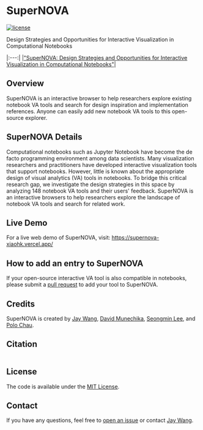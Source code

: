 # SuperNOVA

[![license](https://img.shields.io/badge/License-MIT-brightgreen)](https://github.com/poloclub/supernova/blob/master/LICENSE)

Design Strategies and Opportunities for Interactive Visualization in Computational Notebooks

<!--|<img src='https://i.imgur.com/tlkVvjt.png'>|-->
|:---:|
|<a href="">"SuperNOVA: Design Strategies and Opportunities for Interactive Visualization in Computational Notebooks"</a>|

## Overview

SuperNOVA is an interactive browser to help researchers explore existing notebook VA tools and search for design inspiration and implementation references. Anyone can easily add new notebook VA tools to this open-source explorer.

## SuperNOVA Details

Computational notebooks such as Jupyter Notebook have become the de facto programming environment among data scientists. Many visualization researchers and practitioners have developed interactive visualization tools that support notebooks. However, little is known about the appropriate design of visual analytics (VA) tools in notebooks. To bridge this critical research gap, we investigate the design strategies in this space by analyzing 148 notebook VA tools and their users' feedback. SuperNOVA is an interactive browsers to help researchers explore the landscape of notebook VA tools and search for related work.

## Live Demo

For a live web demo of SuperNOVA, visit: <https://supernova-xiaohk.vercel.app/>

## How to add an entry to SuperNOVA

If your open-source interactive VA tool is also compatible in notebooks, please submit a [pull request](https://github.com/poloclub/supernova/pulls) to add your tool to SuperNOVA.

## Credits

SuperNOVA is created by <a href='https://zijie.wang/' target='_blank'>Jay Wang</a>, <a href='https://www.davidmunechika.com' target='_blank'>David Munechika</a>, <a href='http://www.seongmin.xyz' target='_blank'>Seongmin Lee</a>, and <a href='' target='_blank'>Polo Chau</a>.

## Citation

```bibTeX

```

## License

The code is available under the [MIT License](https://github.com/poloclub/supernova/blob/master/LICENSE).

## Contact

If you have any questions, feel free to [open an issue](https://github.com/poloclub/supernova/issues/new) or contact [Jay Wang](https://zijie.wang).
